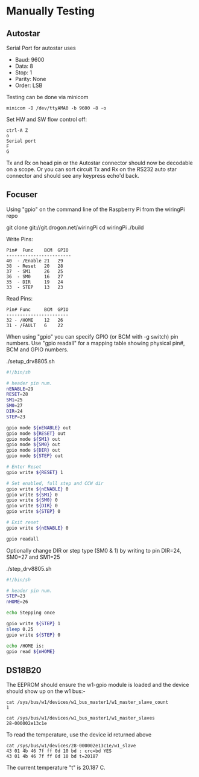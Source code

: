 # Manually Testing

## Autostar

Serial Port for autostar uses

  * Baud: 9600
  * Data: 8
  * Stop: 1
  * Parity: None
  * Order: LSB

Testing can be done via minicom

    minicom -D /dev/ttyAMA0 -b 9600 -8 -o

Set HW and SW flow control off:

    ctrl-A Z
    o
    Serial port
    F
    G

Tx and Rx on head pin or the Autostar connector should now
be decodable on a scope. Or you can sort circuit Tx and Rx
on the RS232 auto star connector and should see any keypress
echo'd back.

## Focuser

Using "gpio" on the command line of the Raspberry Pi from the wiringPi
repo

  git clone git://git.drogon.net/wiringPi
  cd wiringPi
  ./build


Write Pins:

    Pin#  Func    BCM  GPIO
    ------------------------
    40  - /Enable 21   29
    38  - Reset   20   28  
    37  - SM1     26   25
    36  - SM0     16   27
    35  - DIR     19   24
    33  - STEP    13   23


Read Pins:

    Pin# Func     BCM  GPIO
    -----------------------
    32 - /HOME    12   26
    31 - /FAULT   6    22

When using "gpio" you can specify GPIO (or BCM with -g switch) 
pin numbers. Use "gpio readall" for a mapping table showing
physical pin#, BCM and GPIO numbers.

./setup_drv8805.sh

```bash
#!/bin/sh

# header pin num. 
nENABLE=29
RESET=28
SM1=25
SM0=27
DIR=24
STEP=23

gpio mode ${nENABLE} out
gpio mode ${RESET} out
gpio mode ${SM1} out
gpio mode ${SM0} out
gpio mode ${DIR} out
gpio mode ${STEP} out

# Enter Reset
gpio write ${RESET} 1

# Set enabled, full step and CCW dir
gpio write ${nENABLE} 0
gpio write ${SM1} 0
gpio write ${SM0} 0
gpio write ${DIR} 0
gpio write ${STEP} 0

# Exit reset
gpio write ${nENABLE} 0

gpio readall
```

Optionally change DIR or step type (SM0 & 1) by writing to pin DIR=24, SM0=27 and SM1=25 


./step_drv8805.sh

```bash
#!/bin/sh

# header pin num. 
STEP=23
nHOME=26

echo Stepping once

gpio write ${STEP} 1
sleep 0.25
gpio write ${STEP} 0

echo /HOME is: 
gpio read ${nHOME}
```

## DS18B20

The EEPROM should ensure the w1-gpio module is loaded and the
device should show up on the w1 bus:-

    cat /sys/bus/w1/devices/w1_bus_master1/w1_master_slave_count 
    1

    cat /sys/bus/w1/devices/w1_bus_master1/w1_master_slaves 
    28-000002e13c1e

To read the temperature, use the device id returned above

    cat /sys/bus/w1/devices/28-000002e13c1e/w1_slave 
    43 01 4b 46 7f ff 0d 10 bd : crc=bd YES
    43 01 4b 46 7f ff 0d 10 bd t=20187

The current temperature "t" is 20.187 C.
